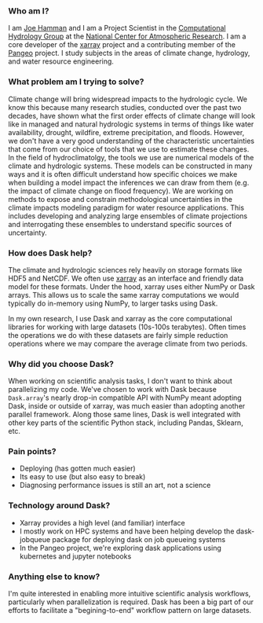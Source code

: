 ### Who am I?

I am [Joe Hamman](http://joehamman.com/about/) and I am a Project Scientist in the [Computational Hydrology Group](https://ncar.github.io/hydrology/) at the [National Center for Atmospheric Research](https://ncar.ucar.edu/). I am a core developer of the [xarray](http://xarray.pydata.org) project and a contributing member of the [Pangeo](http://pangeo-data.org/) project. I study subjects in the areas of climate change, hydrology, and water resource engineering.

### What problem am I trying to solve?

Climate change will bring widespread impacts to the hydrologic cycle. We know this because many research studies, conducted over the past two decades, have shown what the first order effects of climate change will look like in managed and natural hydrologic systems in terms of things like water availability, drought, wildfire, extreme precipitation, and floods. However, we don't have a very good understanding of the characteristic uncertainties that come from our choice of tools that we use to estimate these changes. In the field of hydroclimatolgy, the tools we use are numerical models of the climate and hydrologic systems. These models can be constructed in many ways and it is often difficult understand how specific choices we make when building a model impact the inferences we can draw from them (e.g. the impact of climate change on flood frequency).  We are working on methods to expose and constrain methodological uncertainties in the climate impacts modeling paradigm for water resource applications. This includes developing and analyzing large ensembles of climate projections and interrogating these ensembles to understand specific sources of uncertainty.

### How does Dask help?

The climate and hydrologic sciences rely heavily on storage formats like HDF5 and NetCDF. We often use [xarray](http://xarray.pydata.org) as an interface and friendly data model for these formats. Under the hood, xarray uses either NumPy or Dask arrays. This allows us to scale the same xarray computations we would typically do in-memory using NumPy, to larger tasks using Dask.

In my own research, I use Dask and xarray as the core computational libraries for working with large datasets (10s-100s terabytes). Often times the operations we do with these datasets are fairly simple reduction operations where we may compare the average climate from two periods.

### Why did you choose Dask?

When working on scientific analysis tasks, I don't want to think about parallelizing my code. We've chosen to work with Dask because `Dask.array`'s nearly drop-in compatible API with NumPy meant adopting Dask, inside or outside of xarray, was much easier than adopting another parallel framework. Along those same lines, Dask is well integrated with other key parts of the scientific Python stack, including Pandas, Sklearn, etc.

### Pain points?

- Deploying (has gotten much easier)
- Its easy to use (but also easy to break)
- Diagnosing performance issues is still an art, not a science

### Technology around Dask?

- Xarray provides a high level (and familiar) interface
- I mostly work on HPC systems and have been helping develop the dask-jobqueue package for deploying dask on job queueing systems
- In the Pangeo project, we're exploring dask applications using kubernetes and jupyter notebooks

### Anything else to know?

I'm quite interested in enabling more intuitive scientific analysis workflows, particularly when parallelization is required. Dask has been a big part of our efforts to facilitate a "begining-to-end" workflow pattern on large datasets.
